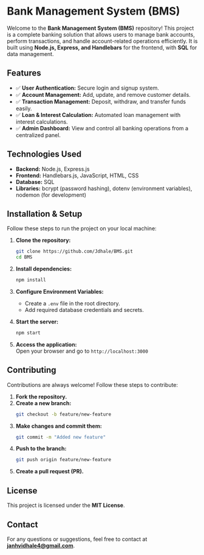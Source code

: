 # **Bank Management System (BMS)**

Welcome to the **Bank Management System (BMS)** repository! This project is a complete banking solution that allows users to manage bank accounts, perform transactions, and handle account-related operations efficiently. It is built using **Node.js, Express, and Handlebars** for the frontend, with **SQL** for data management.

## **Features**
- ✅ **User Authentication:** Secure login and signup system.  
- ✅ **Account Management:** Add, update, and remove customer details.  
- ✅ **Transaction Management:** Deposit, withdraw, and transfer funds easily.  
- ✅ **Loan & Interest Calculation:** Automated loan management with interest calculations.  
- ✅ **Admin Dashboard:** View and control all banking operations from a centralized panel.  

## **Technologies Used**
- **Backend:** Node.js, Express.js  
- **Frontend:** Handlebars.js, JavaScript, HTML, CSS  
- **Database:** SQL  
- **Libraries:** bcrypt (password hashing), dotenv (environment variables), nodemon (for development)  

## **Installation & Setup**
Follow these steps to run the project on your local machine:

1. **Clone the repository:**
   ```sh
   git clone https://github.com/Jdhale/BMS.git
   cd BMS
   ```
2. **Install dependencies:**
   ```sh
   npm install
   ```
3. **Configure Environment Variables:**
   - Create a `.env` file in the root directory.
   - Add required database credentials and secrets.

4. **Start the server:**
   ```sh
   npm start
   ```
5. **Access the application:**  
   Open your browser and go to `http://localhost:3000`

## **Contributing**
Contributions are always welcome! Follow these steps to contribute:

1. **Fork the repository.**  
2. **Create a new branch:**  
   ```sh
   git checkout -b feature/new-feature
   ```
3. **Make changes and commit them:**  
   ```sh
   git commit -m "Added new feature"
   ```
4. **Push to the branch:**  
   ```sh
   git push origin feature/new-feature
   ```
5. **Create a pull request (PR).**

## **License**
This project is licensed under the **MIT License**.

## **Contact**
For any questions or suggestions, feel free to contact at **janhvidhale4@gmail.com**.

